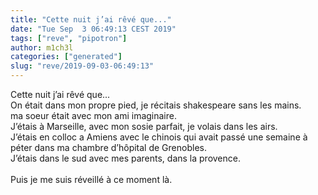 ```yaml
---
title: "Cette nuit j’ai rêvé que..."
date: "Tue Sep  3 06:49:13 CEST 2019"
tags: ["reve", "pipotron"]
author: m1ch3l
categories: ["generated"]
slug: "reve/2019-09-03-06:49:13"
---
```


Cette nuit j’ai rêvé que...<br>
On était dans mon propre pied, je récitais shakespeare sans les mains.<br>
ma soeur était avec mon ami imaginaire.<br>
J’étais à Marseille, avec mon sosie parfait, je volais dans les airs.<br>
J’étais en colloc a Amiens avec le chinois qui avait passé une semaine à péter dans ma chambre d’hôpital de Grenobles.<br>
J’étais dans le sud avec mes parents, dans la provence.<br>
<br>
Puis je me suis réveillé à ce moment là.<br>
<br>
